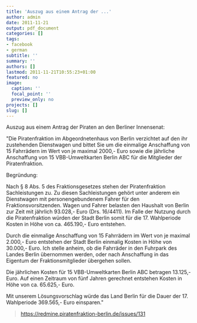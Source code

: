 ```yaml
---
title: 'Auszug aus einem Antrag der ...'
author: admin
date: 2011-11-21
output: pdf_document
categories: []
tags:
- facebook
- german
subtitle: ''
summary: ''
authors: []
lastmod: 2011-11-21T10:55:23+01:00
featured: no
image:
  caption: ''
  focal_point: ''
  preview_only: no
projects: []
slug: []
---
```

Auszug aus einem Antrag der Piraten an den Berliner Innensenat:

"Die Piratenfraktion im Abgeordnetenhaus von Berlin verzichtet auf den ihr zustehenden Dienstwagen und bittet Sie um die einmalige Anschaffung von 15 Fahrrädern im Wert von je maximal 2000,- Euro sowie die jährliche Anschaffung von 15 VBB-Umweltkarten Berlin ABC für die Mitglieder der Piratenfraktion.

Begründung:

Nach § 8 Abs. 5 des Fraktionsgesetzes stehen der Piratenfraktion Sachleistungen zu. Zu diesen Sachleistungen gehört unter anderem ein Dienstwagen mit personengebundenem Fahrer für den Fraktionsvorsitzenden. Wagen und Fahrer belasten den Haushalt von Berlin zur Zeit mit jährlich 93.028,- Euro (Drs. 16/4411). Im Falle der Nutzung durch die Piratenfraktion würden der Stadt Berlin somit für die 17. Wahlperiode Kosten in Höhe von ca. 465.190,- Euro entstehen.

Durch die einmalige Anschaffung von 15 Fahrrädern im Wert von je maximal 2.000,- Euro entstehen der Stadt Berlin einmalig Kosten in Höhe von 30.000,- Euro. Ich stelle anheim, ob die Fahrräder in den Fuhrpark des Landes Berlin übernommen werden, oder nach Anschaffung in das Eigentum der Fraktionsmitglieder übergehen sollen.

Die jährlichen Kosten für 15 VBB-Umweltkarten Berlin ABC betragen 13.125,- Euro. Auf einen Zeitraum von fünf Jahren gerechnet entstehen Kosten in Höhe von ca. 65.625,- Euro.

Mit unserem Lösungsvorschlag würde das Land Berlin für die Dauer der 17. Wahlperiode 369.565,- Euro einsparen."
> https://redmine.piratenfraktion-berlin.de/issues/131


